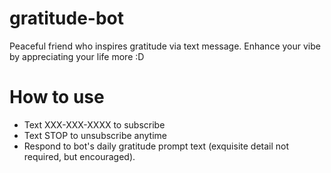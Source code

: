 # gratitude-bot
Peaceful friend who inspires gratitude via text message.
Enhance your vibe by appreciating your life more :D

# How to use
- Text XXX-XXX-XXXX to subscribe
- Text STOP to unsubscribe anytime
- Respond to bot's daily gratitude prompt text (exquisite detail not required, but encouraged).



